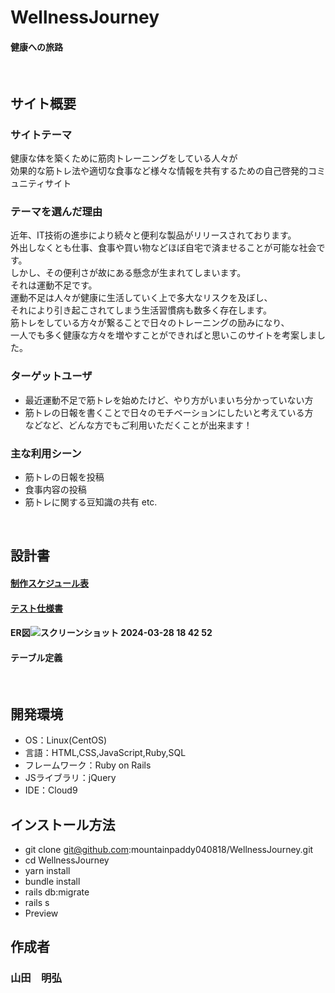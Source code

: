 # WellnessJourney
#### 健康への旅路
​
## サイト概要
### サイトテーマ
健康な体を築くために筋肉トレーニングをしている人々が<br>
効果的な筋トレ法や適切な食事など様々な情報を共有するための自己啓発的コミュニティサイト
​
### テーマを選んだ理由
近年、IT技術の進歩により続々と便利な製品がリリースされております。<br>
外出しなくとも仕事、食事や買い物などほぼ自宅で済ませることが可能な社会です。<br>
しかし、その便利さが故にある懸念が生まれてしまいます。<br>
それは運動不足です。<br>
運動不足は人々が健康に生活していく上で多大なリスクを及ぼし、<br>
それにより引き起こされてしまう生活習慣病も数多く存在します。<br>
筋トレをしている方々が繋ることで日々のトレーニングの励みになり、<br>
一人でも多く健康な方々を増やすことができればと思いこのサイトを考案しました。
​
### ターゲットユーザ
- 最近運動不足で筋トレを始めたけど、やり方がいまいち分かっていない方
- 筋トレの日報を書くことで日々のモチベーションにしたいと考えている方<br>
などなど、どんな方でもご利用いただくことが出来ます！
​
### 主な利用シーン
- 筋トレの日報を投稿
- 食事内容の投稿
- 筋トレに関する豆知識の共有 etc.

<!--## [WellnessJourney](https://wellnessjourney.xyz)-->
​
## 設計書

#### [制作スケジュール表](https://docs.google.com/spreadsheets/d/1W9hfPrPYVyB8MAeNCb9lHVdVdqceW2ibfjWdJNvKiFY/edit#gid=1773513600)

#### [テスト仕様書](https://docs.google.com/spreadsheets/d/12Iw9rOFP7EsFf0y7AB7_7drcZCtqMW6Z/edit#gid=1511467858)

#### ER図![スクリーンショット 2024-03-28 18 42 52](https://github.com/mountainpaddy040818/WellnessJourney2/assets/153415348/e8c7db6e-701a-4b0f-b2c7-056870e854e2)


#### テーブル定義
​
## 開発環境
- OS：Linux(CentOS)
- 言語：HTML,CSS,JavaScript,Ruby,SQL
- フレームワーク：Ruby on Rails
- JSライブラリ：jQuery
- IDE：Cloud9

## インストール方法
- git clone git@github.com:mountainpaddy040818/WellnessJourney.git
- cd WellnessJourney
- yarn install
- bundle install
- rails db:migrate
- rails s
- Preview

## 作成者
### 山田　明弘
